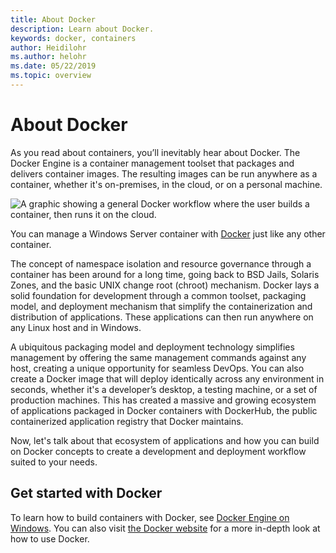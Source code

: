 ```yaml
---
title: About Docker
description: Learn about Docker.
keywords: docker, containers
author: Heidilohr
ms.author: helohr
ms.date: 05/22/2019
ms.topic: overview
---
```

# About Docker

As you read about containers, you’ll inevitably hear about Docker. The Docker Engine is a container management toolset that packages and delivers container images. The resulting images can be run anywhere as a container, whether it's on-premises, in the cloud, or on a personal machine.

![A graphic showing a general Docker workflow where the user builds a container, then runs it on the cloud.](media/docker.png)

You can manage a Windows Server container with [Docker](https://www.docker.com) just like any other container.

The concept of namespace isolation and resource governance through a container has been around for a long time, going back to BSD Jails, Solaris Zones, and the basic UNIX change root (chroot) mechanism. Docker lays a solid foundation for development through a common toolset, packaging model, and deployment mechanism that simplify the containerization and distribution of applications. These applications can then run anywhere on any Linux host and in Windows.

A ubiquitous packaging model and deployment technology simplifies management by offering the same management commands against any host, creating a unique opportunity for seamless DevOps. You can also create a Docker image that will deploy identically across any environment in seconds, whether it's a developer’s desktop, a testing machine, or a set of production machines. This has created a massive and growing ecosystem of applications packaged in Docker containers with DockerHub, the public containerized application registry that Docker maintains.

Now, let's talk about that ecosystem of applications and how you can build on Docker concepts to create a development and deployment workflow suited to your needs.

## Get started with Docker

To learn how to build containers with Docker, see [Docker Engine on Windows](../manage-docker/configure-docker-daemon.md). You can also visit [the Docker website](https://www.docker.com) for a more in-depth look at how to use Docker.